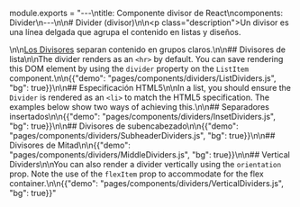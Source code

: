 module.exports = "---\ntitle: Componente divisor de React\ncomponents: Divider\n---\n\n# Divider (divisor)\n\n<p class=\"description\">Un divisor es una línea delgada que agrupa el contenido en listas y diseños.</p>\n\n[Los Divisores](https://material.io/design/components/dividers.html) separan contenido en grupos claros.\n\n## Divisores de lista\n\nThe divider renders as an `<hr>` by default. You can save rendering this DOM element by using the `divider` property on the `ListItem` component.\n\n{{\"demo\": \"pages/components/dividers/ListDividers.js\", \"bg\": true}}\n\n## Especificación HTML5\n\nIn a list, you should ensure the `Divider` is rendered as an `<li>` to match the HTML5 specification. The examples below show two ways of achieving this.\n\n## Separadores insertados\n\n{{\"demo\": \"pages/components/dividers/InsetDividers.js\", \"bg\": true}}\n\n## Divisores de subencabezado\n\n{{\"demo\": \"pages/components/dividers/SubheaderDividers.js\", \"bg\": true}}\n\n## Divisores de Mitad\n\n{{\"demo\": \"pages/components/dividers/MiddleDividers.js\", \"bg\": true}}\n\n## Vertical Dividers\n\nYou can also render a divider vertically using the `orientation` prop. Note the use of the `flexItem` prop to accommodate for the flex container.\n\n{{\"demo\": \"pages/components/dividers/VerticalDividers.js\", \"bg\": true}}"